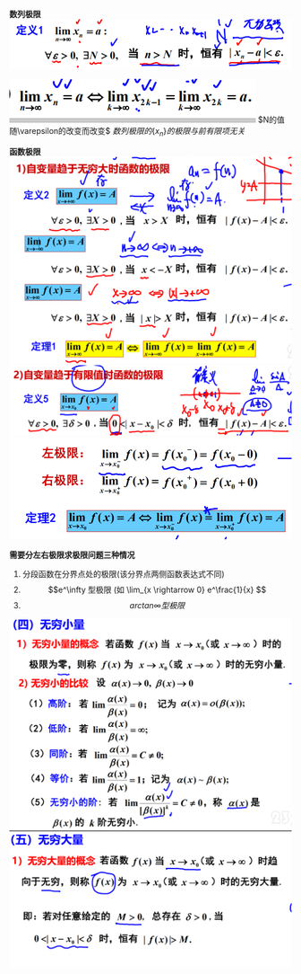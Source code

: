 **数列极限**  
![](../../picture/数列极限.png)  

![](../../picture/数列极限2.png)
$N的值随\varepsilon的改变而改变$
$数列极限的\{x_n\}的极限与前有限项无关$  


**函数极限**  
![](../../picture/函数极限.png)
![](../../picture/函数极限2.png)
![](../../picture/函数极限3.png)  

**需要分左右极限求极限问题三种情况**  
1. 分段函数在分界点处的极限(该分界点两侧函数表达式不同)
2. $$e^\infty 型极限 (如 \lim_{x \rightarrow 0} e^\frac{1}{x} $$
3. $$arctan\infty 型极限$$

![](../../picture/无穷小量.png)
![](../../picture/无穷大量.png)
